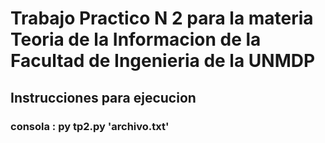 # Trabajo Practico N 2 para la materia Teoria de la Informacion de la Facultad de Ingenieria de la UNMDP

## Instrucciones para ejecucion
### consola : py tp2.py 'archivo.txt'
